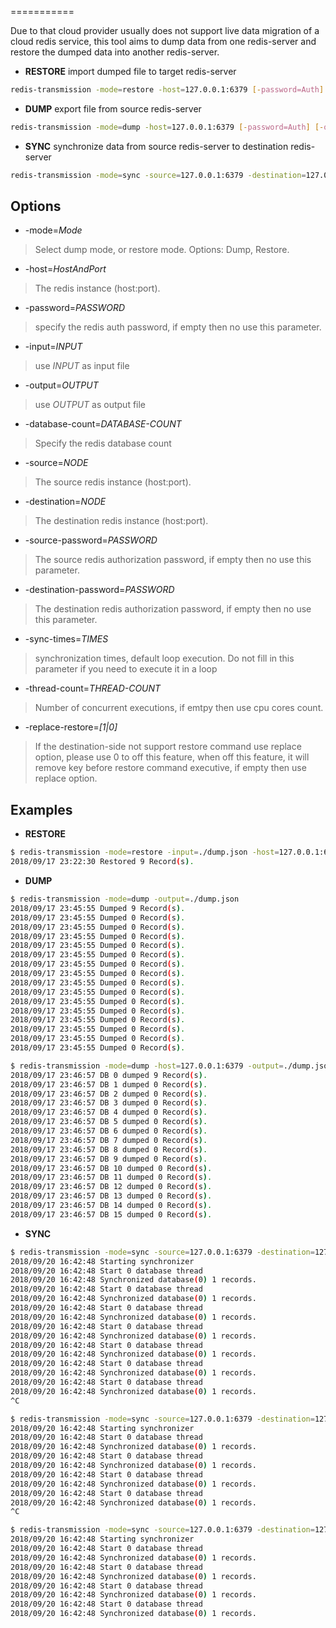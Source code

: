 ===========


Due to that cloud provider usually does not support live data migration of a cloud redis service, this tool aims to dump data from one redis-server and restore the dumped data into another redis-server.


* **RESTORE** import dumped file to target redis-server

```sh
redis-transmission -mode=restore -host=127.0.0.1:6379 [-password=Auth] [-input=/path/to/file]
```

* **DUMP** export file from source redis-server

```sh
redis-transmission -mode=dump -host=127.0.0.1:6379 [-password=Auth] [-output=/path/to/file] [-database-count=16] [-thread-count=4]
```

* **SYNC** synchronize data from source redis-server to destination redis-server

```sh
redis-transmission -mode=sync -source=127.0.0.1:6379 -destination=127.0.0.1:6378 [-source-password=Auth] [-destination-password=Auth] [-database-count=16] [-sync-times=Count] [-thread-count=4]
```

Options
-------

+ -mode=_Mode_

> Select dump mode, or restore mode. Options: Dump, Restore.

+ -host=_HostAndPort_

> The redis instance (host:port).

+ -password=_PASSWORD_

> specify the redis auth password, if empty then no use this parameter.

+ -input=_INPUT_

> use _INPUT_ as input file

+ -output=_OUTPUT_

> use _OUTPUT_ as output file

+ -database-count=_DATABASE-COUNT_

> Specify the redis database count

+ -source=_NODE_

> The source redis instance (host:port).

+ -destination=_NODE_

> The destination redis instance (host:port).

+ -source-password=_PASSWORD_

> The source redis authorization password, if empty then no use this parameter.

+ -destination-password=_PASSWORD_

> The destination redis authorization password, if empty then no use this parameter.

+ -sync-times=_TIMES_

> synchronization times, default loop execution. Do not fill in this parameter if you need to execute it in a loop

+ -thread-count=_THREAD-COUNT_

> Number of concurrent executions, if emtpy then use cpu cores count.

+ -replace-restore=_[1|0]_

> If the destination-side not support restore command use replace option, please use 0 to off this feature, when off this feature, it will remove key before restore command executive, if empty then use replace option.

Examples
-------

* **RESTORE**

```sh
$ redis-transmission -mode=restore -input=./dump.json -host=127.0.0.1:6378
2018/09/17 23:22:30 Restored 9 Record(s).
```

* **DUMP**

```sh
$ redis-transmission -mode=dump -output=./dump.json
2018/09/17 23:45:55 Dumped 9 Record(s).
2018/09/17 23:45:55 Dumped 0 Record(s).
2018/09/17 23:45:55 Dumped 0 Record(s).
2018/09/17 23:45:55 Dumped 0 Record(s).
2018/09/17 23:45:55 Dumped 0 Record(s).
2018/09/17 23:45:55 Dumped 0 Record(s).
2018/09/17 23:45:55 Dumped 0 Record(s).
2018/09/17 23:45:55 Dumped 0 Record(s).
2018/09/17 23:45:55 Dumped 0 Record(s).
2018/09/17 23:45:55 Dumped 0 Record(s).
2018/09/17 23:45:55 Dumped 0 Record(s).
2018/09/17 23:45:55 Dumped 0 Record(s).
2018/09/17 23:45:55 Dumped 0 Record(s).
2018/09/17 23:45:55 Dumped 0 Record(s).
2018/09/17 23:45:55 Dumped 0 Record(s).
2018/09/17 23:45:55 Dumped 0 Record(s).

$ redis-transmission -mode=dump -host=127.0.0.1:6379 -output=./dump.json
2018/09/17 23:46:57 DB 0 dumped 9 Record(s).
2018/09/17 23:46:57 DB 1 dumped 0 Record(s).
2018/09/17 23:46:57 DB 2 dumped 0 Record(s).
2018/09/17 23:46:57 DB 3 dumped 0 Record(s).
2018/09/17 23:46:57 DB 4 dumped 0 Record(s).
2018/09/17 23:46:57 DB 5 dumped 0 Record(s).
2018/09/17 23:46:57 DB 6 dumped 0 Record(s).
2018/09/17 23:46:57 DB 7 dumped 0 Record(s).
2018/09/17 23:46:57 DB 8 dumped 0 Record(s).
2018/09/17 23:46:57 DB 9 dumped 0 Record(s).
2018/09/17 23:46:57 DB 10 dumped 0 Record(s).
2018/09/17 23:46:57 DB 11 dumped 0 Record(s).
2018/09/17 23:46:57 DB 12 dumped 0 Record(s).
2018/09/17 23:46:57 DB 13 dumped 0 Record(s).
2018/09/17 23:46:57 DB 14 dumped 0 Record(s).
2018/09/17 23:46:57 DB 15 dumped 0 Record(s).
```

* **SYNC**

```sh
$ redis-transmission -mode=sync -source=127.0.0.1:6379 -destination=127.0.0.1:6378
2018/09/20 16:42:48 Starting synchronizer
2018/09/20 16:42:48 Start 0 database thread
2018/09/20 16:42:48 Synchronized database(0) 1 records.
2018/09/20 16:42:48 Start 0 database thread
2018/09/20 16:42:48 Synchronized database(0) 1 records.
2018/09/20 16:42:48 Start 0 database thread
2018/09/20 16:42:48 Synchronized database(0) 1 records.
2018/09/20 16:42:48 Start 0 database thread
2018/09/20 16:42:48 Synchronized database(0) 1 records.
2018/09/20 16:42:48 Start 0 database thread
2018/09/20 16:42:48 Synchronized database(0) 1 records.
2018/09/20 16:42:48 Start 0 database thread
2018/09/20 16:42:48 Synchronized database(0) 1 records.
2018/09/20 16:42:48 Start 0 database thread
2018/09/20 16:42:48 Synchronized database(0) 1 records.
^C

$ redis-transmission -mode=sync -source=127.0.0.1:6379 -destination=127.0.0.1:6378 -database-count=1
2018/09/20 16:42:48 Starting synchronizer
2018/09/20 16:42:48 Start 0 database thread
2018/09/20 16:42:48 Synchronized database(0) 1 records.
2018/09/20 16:42:48 Start 0 database thread
2018/09/20 16:42:48 Synchronized database(0) 1 records.
2018/09/20 16:42:48 Start 0 database thread
2018/09/20 16:42:48 Synchronized database(0) 1 records.
2018/09/20 16:42:48 Start 0 database thread
2018/09/20 16:42:48 Synchronized database(0) 1 records.
^C

$ redis-transmission -mode=sync -source=127.0.0.1:6379 -destination=127.0.0.1:6378 -database-count=1 -sync-times=4
2018/09/20 16:42:48 Starting synchronizer
2018/09/20 16:42:48 Start 0 database thread
2018/09/20 16:42:48 Synchronized database(0) 1 records.
2018/09/20 16:42:48 Start 0 database thread
2018/09/20 16:42:48 Synchronized database(0) 1 records.
2018/09/20 16:42:48 Start 0 database thread
2018/09/20 16:42:48 Synchronized database(0) 1 records.
2018/09/20 16:42:48 Start 0 database thread
2018/09/20 16:42:48 Synchronized database(0) 1 records.
```

